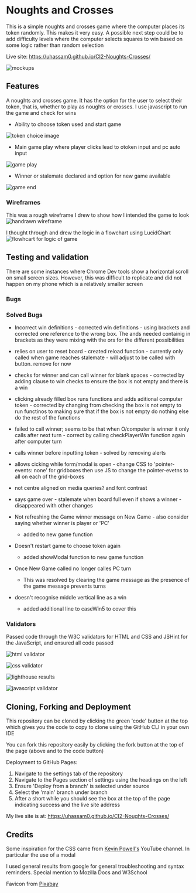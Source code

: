 # Noughts and Crosses

This is a simple noughts and crosses game where the computer places its token randomly. This makes it very easy. A possible next step could be to add difficulty levels where the computer selects squares to win based on some logic rather than random selection

Live site: https://uhassam0.github.io/CI2-Noughts-Crosses/

![mockups](./assets/images/noughts-crosses-mockup.png)

## Features

A noughts and crosses game. It has the option for the user to select their token, that is, whether to play as noughts or crosses. I use javascript to run the game and check for wins

+ Ability to choose token used and start game

![token choice image](./assets/images/choose-token.png)

+ Main game play where player clicks lead to otoken input and pc auto input

![game play](./assets/images/game-play.png)

+ Winner or stalemate declared and option for new game available

![game end](./assets/images/game-end.png)

### Wireframes

This was a rough wireframe I drew to show how I intended the game to look
![handrawn wireframe](./assets/images/noughts-crosses-wireframe.jpeg)

I thought through and drew the logic in a flowchart using LucidChart
![flowhcart for logic of game](./assets/images/noughts-and-crosses-flowchart.jpeg)

## Testing and validation

There are some instances where Chrome Dev tools show a horizontal scroll on small screen sizes. However, this was difficult to replicate and did not happen on my phone which is a relatively smaller screen

### Bugs

### Solved Bugs

+ Incorrect win definitions - corrected win definitions - using brackets and corrected one reference to the wrong box. The ands needed containig in brackets as they were mixing with the ors for the different possibilities

+ relies on user to reset board - created reload function - currently only called when game reaches stalemate - will adjust to be called with button. remove for now

+ checks for winner and can call winner for blank spaces - corrected by adding clause to win checks to ensure the box is not empty and there is a win

+ clicking already filled box runs functions and adds aditional computer token - corrected by changing from checking the box is not empty to run functinos to making sure that if the box is not empty do nothing else do the rest of the functions

+ failed to call winner; seems to be that when O/computer is winner it only calls after next turn - correct by calling checkPlayerWin function again after computer turn

+ calls winner before inputting token - solved by removing alerts

+ allows cicking while form/modal is open - change CSS to 'pointer-events: none' for gridboxes then use JS to change the pointer-evetns to all on each of the grid-boxes

+ not centre aligned on media queries? and font contrast

+ says game over - stalemate when board full even if shows a winner - disappeared with other changes

+ Not refreshing the Game winner message on New Game - also consider saying whether winner is player or 'PC'
    - added to new game function

+ Doesn't restart game to choose token again
    - added showModal function to new game function

+ Once New Game called no longer calles PC turn
    - This was resolved by clearing the game message as the presence of the game message prevents turns


+ doesn't recognise middle vertical line as a win
    - added additional line to caseWin5 to cover this

### Validators

Passed code through the W3C validators for HTML and CSS and JSHint for the JavaScript, and ensured all code passed

![html validator](./assets/images/w3c-html-report.png)

![css validator](./assets/images/jigsaw-report.png)

![lighthouse results](./assets/images/lighthouse-report.png)

![javascript validator](./assets/images/jshint-report.png)

## Cloning, Forking and Deployment

This repository can be cloned by clicking the green 'code' button at the top which gives you the code to copy to clone using the GitHub CLI in your own IDE

You can fork this repository easily by clicking the fork button at the top of the page (above and to the code button)

Deployment to GitHub Pages:

1. Navigate to the settings tab of the repository
1. Navigate to the Pages section of settings using the headings on the left
1. Ensure 'Deploy from a branch' is selected under source
1. Select the 'main' branch under branch
1. After a short while you should see the box at the top of the page indicating success and the live site address

My live site is at: https://uhassam0.github.io/CI2-Noughts-Crosses/

## Credits

Some inspiration for the CSS came from [Kevin Powell's](https://www.youtube.com/@KevinPowell) YouTube channel. In particular the use of a modal

I used general results from google for general troubleshooting and syntax reminders. Special mention to Mozilla Docs and W3School

Favicon from [Pixabay](https://pixabay.com/vectors/controller-pad-video-game-1294077/)